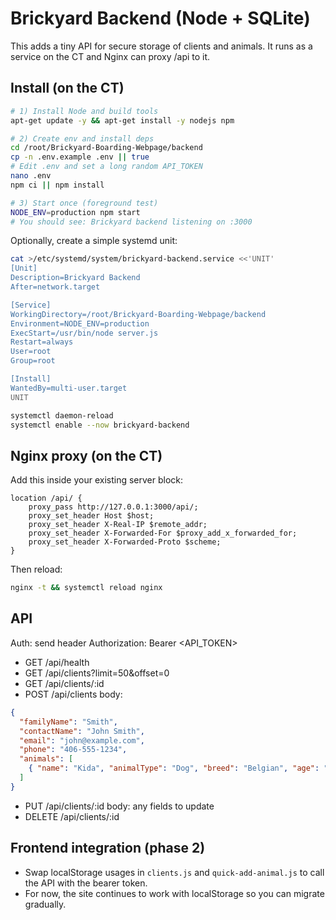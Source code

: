 # Brickyard Backend (Node + SQLite)

This adds a tiny API for secure storage of clients and animals. It runs as a service on the CT and Nginx can proxy /api to it.

## Install (on the CT)

```bash
# 1) Install Node and build tools
apt-get update -y && apt-get install -y nodejs npm

# 2) Create env and install deps
cd /root/Brickyard-Boarding-Webpage/backend
cp -n .env.example .env || true
# Edit .env and set a long random API_TOKEN
nano .env
npm ci || npm install

# 3) Start once (foreground test)
NODE_ENV=production npm start
# You should see: Brickyard backend listening on :3000
```

Optionally, create a simple systemd unit:

```bash
cat >/etc/systemd/system/brickyard-backend.service <<'UNIT'
[Unit]
Description=Brickyard Backend
After=network.target

[Service]
WorkingDirectory=/root/Brickyard-Boarding-Webpage/backend
Environment=NODE_ENV=production
ExecStart=/usr/bin/node server.js
Restart=always
User=root
Group=root

[Install]
WantedBy=multi-user.target
UNIT

systemctl daemon-reload
systemctl enable --now brickyard-backend
```

## Nginx proxy (on the CT)
Add this inside your existing server block:

```
location /api/ {
    proxy_pass http://127.0.0.1:3000/api/;
    proxy_set_header Host $host;
    proxy_set_header X-Real-IP $remote_addr;
    proxy_set_header X-Forwarded-For $proxy_add_x_forwarded_for;
    proxy_set_header X-Forwarded-Proto $scheme;
}
```

Then reload:

```bash
nginx -t && systemctl reload nginx
```

## API

Auth: send header Authorization: Bearer <API_TOKEN>

- GET /api/health
- GET /api/clients?limit=50&offset=0
- GET /api/clients/:id
- POST /api/clients body:
```json
{
  "familyName": "Smith",
  "contactName": "John Smith",
  "email": "john@example.com",
  "phone": "406-555-1234",
  "animals": [
    { "name": "Kida", "animalType": "Dog", "breed": "Belgian", "age": "6", "weight": "65" }
  ]
}
```
- PUT /api/clients/:id body: any fields to update
- DELETE /api/clients/:id

## Frontend integration (phase 2)
- Swap localStorage usages in `clients.js` and `quick-add-animal.js` to call the API with the bearer token.
- For now, the site continues to work with localStorage so you can migrate gradually.
